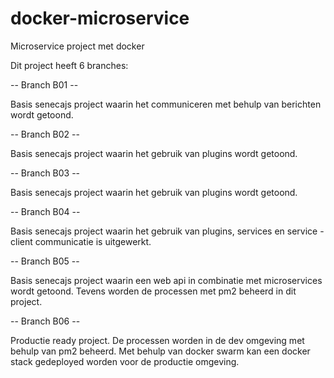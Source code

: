 # docker-microservice
Microservice project met docker

Dit project heeft 6 branches:

-- Branch B01 --

Basis senecajs project waarin het communiceren met behulp van berichten wordt getoond.

-- Branch B02 --

Basis senecajs project waarin het gebruik van plugins wordt getoond.

-- Branch B03 --

Basis senecajs project waarin het gebruik van plugins wordt getoond.

-- Branch B04 --

Basis senecajs project waarin het gebruik van plugins, services en service - client communicatie is uitgewerkt.

-- Branch B05 --

Basis senecajs project waarin een web api in combinatie met microservices wordt getoond. Tevens worden de processen met pm2 beheerd in dit project.

-- Branch B06 --

Productie ready project. De processen worden in de dev omgeving met behulp van pm2 beheerd. Met behulp van docker swarm kan een docker stack gedeployed worden voor de productie omgeving.
